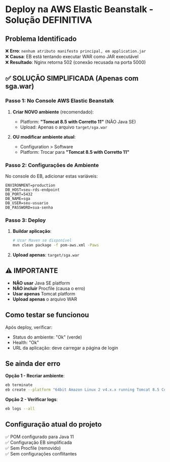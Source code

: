# Deploy na AWS Elastic Beanstalk - Solução DEFINITIVA

## Problema Identificado

❌ **Erro**: `nenhum atributo manifesto principal, em application.jar`  
❌ **Causa**: EB está tentando executar WAR como JAR executável  
❌ **Resultado**: Nginx retorna 502 (conexão recusada na porta 5000)

## ✅ SOLUÇÃO SIMPLIFICADA (Apenas com sga.war)

### Passo 1: No Console AWS Elastic Beanstalk

1. **Criar NOVO ambiente** (recomendado):
   - Platform: **"Tomcat 8.5 with Corretto 11"** (NÃO Java SE)
   - Upload: Apenas o arquivo `target/sga.war`

2. **OU modificar ambiente atual**:
   - Configuration > Software
   - Platform: Trocar para **"Tomcat 8.5 with Corretto 11"**

### Passo 2: Configurações de Ambiente

No console do EB, adicionar estas variáveis:
```
ENVIRONMENT=production
DB_HOST=seu-rds-endpoint
DB_PORT=5432
DB_NAME=sga
DB_USER=seu-usuario
DB_PASSWORD=sua-senha
```

### Passo 3: Deploy

1. **Buildar aplicação**:
   ```bash
   # Usar Maven se disponível
   mvn clean package -f pom-aws.xml -Paws
   ```

2. **Upload apenas**: `target/sga.war`

## ⚠️ IMPORTANTE

- **NÃO usar** Java SE platform
- **NÃO incluir** Procfile (causa o erro)
- **Usar apenas** Tomcat platform
- **Upload apenas** o arquivo WAR

## Como testar se funcionou

Após deploy, verificar:
- Status do ambiente: "Ok" (verde)
- Health: "Ok" 
- URL da aplicação: deve carregar a página de login

## Se ainda der erro

**Opção 1 - Recriar ambiente**:
```bash
eb terminate
eb create --platform "64bit Amazon Linux 2 v4.x.x running Tomcat 8.5 Corretto 11"
```

**Opção 2 - Verificar logs**:
```bash
eb logs --all
```

## Configuração atual do projeto

✅ POM configurado para Java 11  
✅ Configuração EB simplificada  
✅ Sem Procfile (removido)  
✅ Sem configurações conflitantes
